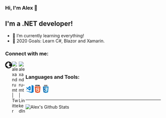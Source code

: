 ### Hi, I'm Alex 👋

## I'm a .NET developer!
- 🌱 I’m currently learning everything!
- 🥅 2020 Goals: Learn C#, Blazor and Xamarin.

### Connect with me:

[<img align="left" alt="github.com" width="22px" src="https://raw.githubusercontent.com/iconic/open-iconic/master/svg/globe.svg" />][website]
[<img align="left" alt="alexandrumt | Twitter" width="22px" src="https://cdn.jsdelivr.net/npm/simple-icons@v3/icons/twitter.svg" />][twitter]
[<img align="left" alt="alexandru-mt | LinkedIn" width="22px" src="https://cdn.jsdelivr.net/npm/simple-icons@v3/icons/linkedin.svg" />][linkedin]

<br />

### Languages and Tools:

<img align="left" alt="Visual Studio Code" width="26px" src="https://raw.githubusercontent.com/github/explore/80688e429a7d4ef2fca1e82350fe8e3517d3494d/topics/visual-studio-code/visual-studio-code.png" />
<img align="left" alt="HTML5" width="26px" src="https://raw.githubusercontent.com/github/explore/80688e429a7d4ef2fca1e82350fe8e3517d3494d/topics/html/html.png" />
<img align="left" alt="CSS3" width="26px" src="https://raw.githubusercontent.com/github/explore/80688e429a7d4ef2fca1e82350fe8e3517d3494d/topics/css/css.png" />

<br />
<br />

---

<img align="left" alt="Alex's Github Stats" src="https://github-readme-stats.vercel.app/api?username=alexandru93mt&show_icons=true&hide_border=true" />

[website]: https://github.com/alexandru93mt
[twitter]: https://twitter.com/alexandrumt
[linkedin]: www.linkedin.com/in/alexandru-mt
